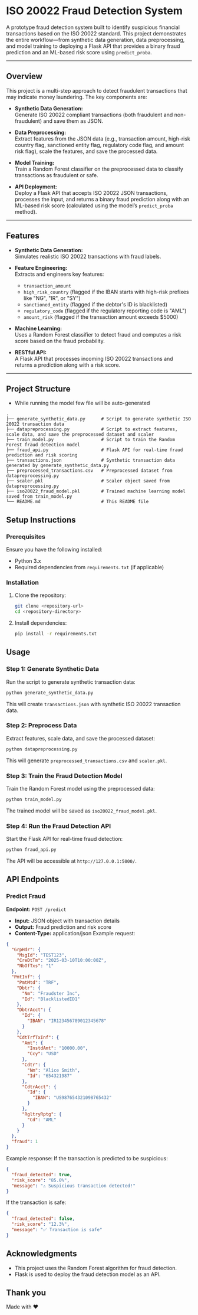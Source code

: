 # ISO 20022 Fraud Detection System

A prototype fraud detection system built to identify suspicious financial transactions based on the ISO 20022 standard. This project demonstrates the entire workflow—from synthetic data generation, data preprocessing, and model training to deploying a Flask API that provides a binary fraud prediction and an ML-based risk score using `predict_proba`.

---

## Overview

This project is a multi-step approach to detect fraudulent transactions that may indicate money laundering. The key components are:

- **Synthetic Data Generation:**  
  Generate ISO 20022 compliant transactions (both fraudulent and non-fraudulent) and save them as JSON.
  
- **Data Preprocessing:**  
  Extract features from the JSON data (e.g., transaction amount, high-risk country flag, sanctioned entity flag, regulatory code flag, and amount risk flag), scale the features, and save the processed data.
  
- **Model Training:**  
  Train a Random Forest classifier on the preprocessed data to classify transactions as fraudulent or safe.
  
- **API Deployment:**  
  Deploy a Flask API that accepts ISO 20022 JSON transactions, processes the input, and returns a binary fraud prediction along with an ML-based risk score (calculated using the model’s `predict_proba` method).

---

## Features

- **Synthetic Data Generation:**  
  Simulates realistic ISO 20022 transactions with fraud labels.
  
- **Feature Engineering:**  
  Extracts and engineers key features:
  - `transaction_amount`
  - `high_risk_country` (flagged if the IBAN starts with high-risk prefixes like "NG", "IR", or "SY")
  - `sanctioned_entity` (flagged if the debtor's ID is blacklisted)
  - `regulatory_code` (flagged if the regulatory reporting code is "AML")
  - `amount_risk` (flagged if the transaction amount exceeds $5000)
  
- **Machine Learning:**  
  Uses a Random Forest classifier to detect fraud and computes a risk score based on the fraud probability.
  
- **RESTful API:**  
  A Flask API that processes incoming ISO 20022 transactions and returns a prediction along with a risk score.

---

## Project Structure
- While running the model few file will be auto-generated
```
.
├── generate_synthetic_data.py      # Script to generate synthetic ISO 20022 transaction data
├── datapreprocessing.py            # Script to extract features, scale data, and save the preprocessed dataset and scaler
├── train_model.py                  # Script to train the Random Forest fraud detection model
├── fraud_api.py                    # Flask API for real-time fraud prediction and risk scoring
├── transactions.json               # Synthetic transaction data generated by generate_synthetic_data.py
├── preprocessed_transactions.csv   # Preprocessed dataset from datapreprocessing.py
├── scaler.pkl                      # Scaler object saved from datapreprocessing.py
├── iso20022_fraud_model.pkl        # Trained machine learning model saved from train_model.py
└── README.md                       # This README file
```

## Setup Instructions
### Prerequisites
Ensure you have the following installed:
- Python 3.x
- Required dependencies from `requirements.txt` (if applicable)

### Installation
1. Clone the repository:
   ```bash
   git clone <repository-url>
   cd <repository-directory>
   ```
2. Install dependencies:
   ```bash
   pip install -r requirements.txt
   ```

## Usage
### Step 1: Generate Synthetic Data
Run the script to generate synthetic transaction data:
```bash
python generate_synthetic_data.py
```
This will create `transactions.json` with synthetic ISO 20022 transaction data.

### Step 2: Preprocess Data
Extract features, scale data, and save the processed dataset:
```bash
python datapreprocessing.py
```
This will generate `preprocessed_transactions.csv` and `scaler.pkl`.

### Step 3: Train the Fraud Detection Model
Train the Random Forest model using the preprocessed data:
```bash
python train_model.py
```
The trained model will be saved as `iso20022_fraud_model.pkl`.

### Step 4: Run the Fraud Detection API
Start the Flask API for real-time fraud detection:
```bash
python fraud_api.py
```
The API will be accessible at `http://127.0.0.1:5000/`.

## API Endpoints
### Predict Fraud
**Endpoint:** `POST /predict`
- **Input:** JSON object with transaction details
- **Output:** Fraud prediction and risk score
- **Content-Type:** application/json
Example request:
```json
{
  "GrpHdr": {
    "MsgId": "TEST123",
    "CreDtTm": "2025-03-10T10:00:00Z",
    "NbOfTxs": "1"
  },
  "PmtInf": {
    "PmtMtd": "TRF",
    "Dbtr": {
      "Nm": "Fraudster Inc",
      "Id": "BlacklistedID1"
    },
    "DbtrAcct": {
      "Id": {
        "IBAN": "IR123456789012345678"
      }
    },
    "CdtTrfTxInf": {
      "Amt": {
        "InstdAmt": "10000.00",
        "Ccy": "USD"
      },
      "Cdtr": {
        "Nm": "Alice Smith",
        "Id": "654321987"
      },
      "CdtrAcct": {
        "Id": {
          "IBAN": "US987654321098765432"
        }
      },
      "RgltryRptg": {
        "Cd": "AML"
      }
    }
  },
  "fraud": 1
}

```

Example response:
If the transaction is predicted to be suspicious:
```json
{
  "fraud_detected": true,
  "risk_score": "85.0%",
  "message": "⚠️ Suspicious transaction detected!"
}
```
If the transaction is safe:
```json
{
  "fraud_detected": false,
  "risk_score": "12.3%",
  "message": "✅ Transaction is safe"
}

```
## Acknowledgments
- This project uses the Random Forest algorithm for fraud detection.
- Flask is used to deploy the fraud detection model as an API.

## Thank you
Made with ❤

